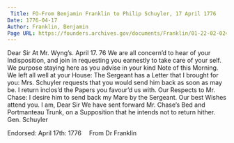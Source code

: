 ```yaml
---
 Title: FO-From Benjamin Franklin to Philip Schuyler, 17 April 1776
Date: 1776-04-17
Author: Franklin, Benjamin
Page URL: https://founders.archives.gov/documents/Franklin/01-22-02-0241
---
```


Dear Sir
At Mr. Wyng’s. April 17. 76
We are all concern’d to hear of your Indisposition, and join in requesting you earnestly to take care of your self. We purpose staying here as you advise in your kind Note of this Morning. We left all well at your House: The Sergeant has a Letter that I brought for you: Mrs. Schuyler requests that you would send him back as soon as may be. I return inclos’d the Papers you favour’d us with. Our Respects to Mr. Chase: I desire him to send back my Mare by the Sergeant. Our best Wishes attend you. I am, Dear Sir
We have sent forward Mr. Chase’s Bed and Portmanteau Trunk, on a Supposition that he intends not to return hither.
Gen. Schuyler
 
Endorsed: April 17th: 1776  From Dr Franklin
